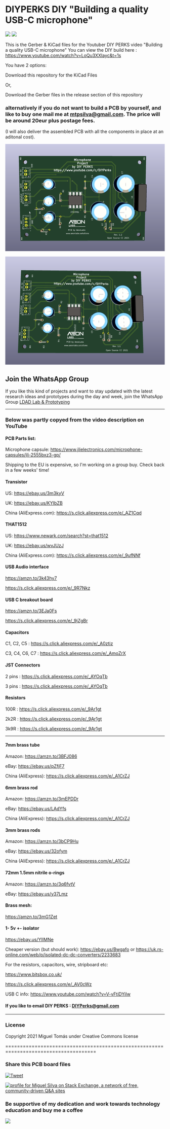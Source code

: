 # DIYPERKS DIY "Building a quality USB-C microphone" 
![](https://views.whatilearened.today/views/github/aeonSolutions/DIYPERKS_microphone_project.svg)
![](https://img.shields.io/github/downloads/aeonSolutions/DIYPERKS_microphone_project/total?style=for-the-badge)

This is the Gerber & KiCad files for the Youtuber DIY PERKS video "Building a quality USB-C microphone"
You can view the DIY build here : https://www.youtube.com/watch?v=LoQu3XXIayc&t=1s

You have 2 options:

Download this repository for the KiCad Files

Or,

Download the Gerber files in the release section of this repository

### alternatively if you do not want to build a PCB by yourself, and like to buy one mail me at mtpsilva@gmail.com. The price will be around 20eur plus postage fees.
(I will also deliver the assembled PCB with all the components in place at an aditonal cost).


![](https://github.com/aeonSolutions/DIYPERKS_microphone_project/blob/main/image_2021-11-08_111413.png)

![](https://github.com/aeonSolutions/DIYPERKS_microphone_project/blob/main/image_2021-11-07_115353.png)

## Join the WhatsApp Group
If you like this kind of projects and want to stay updated with the latest research ideas and prototypes during the day and week, join the WhatsApp Group
[LDAD Lab & Prototyping](https://chat.whatsapp.com/FkNC7u83kuy2QRA5sqjBVg)

________________________________________________________________________________________________________________

### Below was partly copyed from the video description on YouTube

#### PCB Parts list:

Microphone capsule: https://www.jlielectronics.com/microphone-capsules/jli-2555bxz3-gp/

Shipping to the EU is expensive, so I'm working on a group buy. Check back in a few weeks' time!

#### Transistor 

US: https://ebay.us/3m3kyV

UK: https://ebay.us/KYIbZB

China (AliExpress.com): https://s.click.aliexpress.com/e/_AZ1Cqd

####  THAT1512 

US: https://www.newark.com/search?st=that1512

UK: https://ebay.us/wvJUzJ

China (AliExpress.com): https://s.click.aliexpress.com/e/_9ufNNf


####  USB Audio interface

https://amzn.to/3k43hy7

https://s.click.aliexpress.com/e/_9R7Nkz


####  USB C breakout board

https://amzn.to/3EJa0Fs

https://s.click.aliexpress.com/e/_9jZgBr

#### Capacitors
C1, C2, C5 : https://s.click.aliexpress.com/e/_A0ztiz

C3, C4, C6, C7 : https://s.click.aliexpress.com/e/_AmoZrX

#### JST Connectors
2 pins : https://s.click.aliexpress.com/e/_AYOqTb

3 pins : https://s.click.aliexpress.com/e/_AYOqTb

#### Resistors
100R : https://s.click.aliexpress.com/e/_9Ar1gt

2k2R : https://s.click.aliexpress.com/e/_9Ar1gt

3k9R : https://s.click.aliexpress.com/e/_9Ar1gt


_________________________________________________________________________________________________________________________________

####  7mm brass tube

Amazon: https://amzn.to/3BFJ086

eBay: https://ebay.us/pZfjF7

China (AliExpress): https://s.click.aliexpress.com/e/_A1CrZJ



####  6mm brass rod

Amazon: https://amzn.to/3mEPDDr

eBay: https://ebay.us/LAdYfs

China (AliExpress): https://s.click.aliexpress.com/e/_A1CrZJ



####  3mm brass rods

Amazon: https://amzn.to/3bCP9Hu

eBay: https://ebay.us/32ofym

China (AliExpress): https://s.click.aliexpress.com/e/_A1CrZJ



####  72mm 1.5mm nitrile o-rings

Amazon: https://amzn.to/3q6fvtV

eBay: https://ebay.us/y37Lmz


####  Brass mesh:

https://amzn.to/3mG1Zet


####  1- 5v +- isolator
 
https://ebay.us/YIIMNe

Cheaper version (but should work): https://ebay.us/Bwgafo or https://uk.rs-online.com/web/p/isolated-dc-dc-converters/2233683

For the resistors, capacitors, wire, stripboard etc:

https://www.bitsbox.co.uk/

https://s.click.aliexpress.com/e/_AV0cWz


USB C info: https://www.youtube.com/watch?v=V-vFtiDYiIw


#### If you like to  email DIY PERKS : DIYPerks@gmail.com
______________________________________________________________________________________________________________________________

### License
Copyright 2021 Miguel Tomás under Creative Commons license

=====================================================================================
### Share this PCB board files
[![Tweet](https://img.shields.io/twitter/url/http/shields.io.svg?style=social)](https://twitter.com/intent/tweet?original_referer=https%3A%2F%2Fjitpack.io%2F&ref_src=twsrc%5Etfw&text=Version%201.0%20of%20DIYPERKS_microphone_project%20is%20now%20available%20on%20&tw_p=tweetbutton&url=http%3A%2F%2Fgithub.com%2FaeonSolutions%2FDIYPERKS_microphone_project)

<a href="https://stackexchange.com/users/18907312/miguel-silva"><img src="https://stackexchange.com/users/flair/18907312.png" width="208" height="58" alt="profile for Miguel Silva on Stack Exchange, a network of free, community-driven Q&amp;A sites" title="profile for Miguel Silva on Stack Exchange, a network of free, community-driven Q&amp;A sites" /></a>

### Be supportive of my dedication and work towards technology education and buy me a coffee

[<img src="https://cdn.buymeacoffee.com/buttons/v2/default-yellow.png" data-canonical-src="https://cdn.buymeacoffee.com/buttons/v2/default-yellow.png" height="70" />](https://www.buymeacoffee.com/migueltomas)
